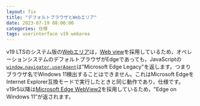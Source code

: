 ```yaml
---
layout: fix
title: "デフォルトブラウザとWebエリア"
date: 2023-07-19 08:00:00
categories: 仕様
tags: userinterface v19 webarea
---
```


v19 LTSのシステム版の[Webエリア](https://doc.4d.com/4Dv19/4D/19/Web-areas.300-5416743.ja.html#946269)は，[Web view](https://learn.microsoft.com/en-us/windows/apps/design/controls/web-view)を採用しているため，オペレーションシステムのデフォルトブラウザがEdgeであっても，JavaScriptの[`window.navigator.userAgent`](https://developer.mozilla.org/en-US/docs/Web/API/Navigator)は"Microsoft Edge Legacy"を返します。つまりブラウザ名でWindows 11検出することはできません。これはMicrosoft EdgeをInternet Explorer互換モードで実行したときと同じ動作であり，仕様です。v19r5以降は[Microsoft Edge WebView2](https://learn.microsoft.com/en-us/microsoft-edge/webview2/)を採用しているため，"Edge on Windows 11"が返されます。
